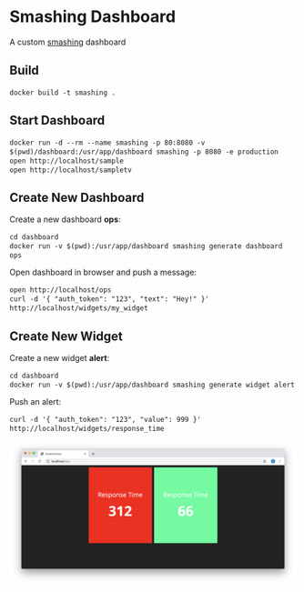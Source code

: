 # Smashing Dashboard

A custom [smashing](https://github.com/Smashing/smashing) dashboard

## Build

    docker build -t smashing .

## Start Dashboard

    docker run -d --rm --name smashing -p 80:8080 -v $(pwd)/dashboard:/usr/app/dashboard smashing -p 8080 -e production
    open http://localhost/sample
    open http://localhost/sampletv

## Create New Dashboard

Create a new dashboard **ops**:

    cd dashboard
    docker run -v $(pwd):/usr/app/dashboard smashing generate dashboard ops

Open dashboard in browser and push a message:

    open http://localhost/ops
    curl -d '{ "auth_token": "123", "text": "Hey!" }' http://localhost/widgets/my_widget

## Create New Widget

Create a new widget **alert**:

    cd dashboard
    docker run -v $(pwd):/usr/app/dashboard smashing generate widget alert

Push an alert:

    curl -d '{ "auth_token": "123", "value": 999 }' http://localhost/widgets/response_time

<img src="https://raw.githubusercontent.com/thomd/smashing-dashboard/images/screenshot.png">
